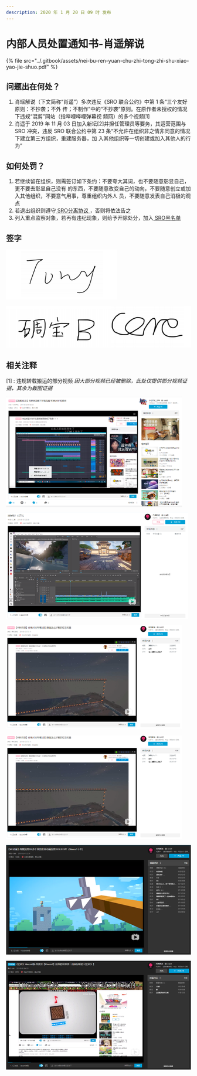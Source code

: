 ```yaml
---
description: 2020 年 1 月 20 日 09 时 发布
---
```


# 内部人员处置通知书-肖遥解说

{% file src="../.gitbook/assets/nei-bu-ren-yuan-chu-zhi-tong-zhi-shu-xiao-yao-jie-shuo.pdf" %}

## 问题出在何处？

1. 肖瑶解说（下文简称“肖遥”）多次违反《SRO 联合公约》中第 1 条“三个友好原则：不抄袭；不外 传；不制作”中的“不抄袭”原则。在原作者未授权的情况下违规“混剪”同站（指哔哩哔哩弹幕视 频网）的多个视频\[1\] 
2. 肖遥于 2019 年 11 月 03 日加入新坛\[2\]并担任管理员等要务，其运营范围与 SRO 冲突，违反 SRO 联合公约中第 23 条“不允许在组织非之情非同意的情况下建立第三方组织，重建服务器，加 入其他组织等一切创建或加入其他人的行为”

## 如何处罚？

1. 若继续留在组织，则需签订如下条约：不要夸大其词，也不要随意彰显自己，更不要去彰显自己没有 的东西，不要随意改变自己的动向，不要随意创立或加入其他组织，不要意气用事，尊重组织内外人 员，不要随意发表自己消极的观点
2. 若退出组织则遵守[ SRO分离协议 ](https://sromc.cn/lian-he-gong-yue#fen-li-xie-yi)，否则将依法告之
3. 列入重点监察对象，若再有违纪现象，则给予开除处分，加入[ SRO黑名单 ](https://sromc.cn/zu-zhi-hei-ming-dan/ren-yuan-hei-ming-dan)

## 签字

![SRO &#x8D1F;&#x8D23;&#x4EBA;&#xFF1A;Tony](../.gitbook/assets/qq-jie-tu-20191215140057.png)

![SRO &#x5E38;&#x59D4;&#xFF1A;&#x7889;&#x5B9D;&#x3001;&#x6838;&#x5FC3;](../.gitbook/assets/qq-jie-tu-20191215140052.png)

## 相关注释

\[1\] : 违规转载搬运的部分视频 _因大部分视频已经被删除，此处仅提供部分视频证据，其余为截图证据_ 



![&#x968F;&#x610F;&#x6DF7;&#x526A;&#x540C;&#x7AD9;&#x4ED6;&#x4EBA;&#x4F5C;&#x54C1;\[av67827502&#x3001;av67228749\]](../.gitbook/assets/tu-pian-2.png)

![&#x968F;&#x610F;&#x6DF7;&#x526A;&#x540C;&#x7AD9;&#x4ED6;&#x4EBA;&#x4F5C;&#x54C1;\[av67827502&#x3001;av67228749\]](../.gitbook/assets/tu-pian-3.png)

![&#x968F;&#x610F;&#x6DF7;&#x526A;&#x540C;&#x7AD9;&#x4ED6;&#x4EBA;&#x4F5C;&#x54C1;\[av67827502&#x3001;av67228749\]](../.gitbook/assets/tu-pian-4%20%281%29.png)

![&#x968F;&#x610F;&#x6DF7;&#x526A;&#x540C;&#x7AD9;&#x4ED6;&#x4EBA;&#x4F5C;&#x54C1;\[av67827502&#x3001;av67228749\]](../.gitbook/assets/tu-pian-4.png)

![&#x968F;&#x610F;&#x6DF7;&#x526A;Youtuber&#x53CA;Minecraft&#x5B98;&#x65B9;&#x4F5C;&#x54C1;\[av63506216\]](../.gitbook/assets/tu-pian-5.png)

![&#x968F;&#x610F;&#x4F7F;&#x7528;&#x4ED6;&#x4EBA;&#x89C6;&#x9891;/&#x97F3;&#x9891;&#x8FDB;&#x884C;&#x7FFB;&#x5531;](../.gitbook/assets/tu-pian-6.png)

